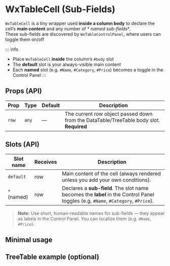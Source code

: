 # WxTableCell (Sub-Fields)

`WxTableCell` is a tiny wrapper used **inside a column body** to declare the cell’s **main content** and any number of *
*named sub-fields**.  
These sub-fields are discovered by `WxTableControlPanel`, where users can toggle them on/off

::: info

- Place `WxTableCell` **inside** the column’s `#body` slot
- The **default** slot is your always-visible main content
- Each **named** slot (e.g. `#Name`, `#Category`, `#Price`) becomes a toggle in the Control Panel
  :::

## Props (API)

| Prop  | Type  | Default | Description                                                                             |
|-------|-------|---------|-----------------------------------------------------------------------------------------|
| `row` | `any` | —       | The current row object passed down from the DataTable/TreeTable body slot. **Required** |

## Slots (API)

| Slot name   | Receives | Description                                                                                                                       |
|-------------|----------|-----------------------------------------------------------------------------------------------------------------------------------|
| `default`   | row      | Main content of the cell (always rendered unless you add your own conditions).                                                    |
| `*` (named) | row      | Declares a **sub-field**. The slot name becomes the **label** in the Control Panel toggles (e.g. `#Name`, `#Category`, `#Price`). |

> **Note:** Use short, human-readable names for sub-fields — they appear as labels in the Control Panel. You can
> localize them (e.g. `#Name`, `#Price`).

## Minimal usage

<CodeToggle showText="Show full example" hideText="Hide full example">
<template #short>

```vue
<!-- Inside a Column body: main + sub-fields -->
<template #body="{ data }">
    <WxTableCell :row="data">
        <template #default="{ row }">
            {{ row.code }}
        </template>
        <template #Name="{ row }">
            <span class="text-xs font-bold">{{ row.name }}</span>
        </template>
        <template #Category="{ row }">
            <span class="text-xs">{{ row.category }}</span>
        </template>
    </WxTableCell>
</template>
```

  </template>
  <template #full>

```vue

<script setup lang="ts">
    import {ref} from 'vue'
    import {WxTableConfigurator, WxTableControlPanel, WxTableCell, WxTableHeader} from '@wizxpert/table-configurator'
    import DataTable from 'primevue/datatable'
    import Column from 'primevue/column'
    
    const storageKey = 'demo.subfields.v1'
    const rows = ref([
        {code: 'P001', name: 'Chair', category: 'Furniture', price: 120, unit: 'pcs'},
        {code: 'P002', name: 'Keyboard', category: 'Electronics', price: 40, unit: 'pcs'},
        {code: 'P003', name: 'Pen', category: 'Office', price: 3, unit: 'pcs'},
    ])
</script>

<template>
    <div class="demo-layout">
        <div class="table-area">
            <WxTableConfigurator :storageKey="storageKey">
                <DataTable :value="rows" show-gridlines :reorderableColumns="true" scrollable>
                    <Column field="code" column-key="code" class="p-0">
                        <template #header>
                            <WxTableHeader header="Code"/>
                        </template>
                        
                        <template #body="{ data }">
                            <!-- Declare sub-fields inside WxTableCell so the panel can toggle them -->
                            <WxTableCell :row="data">
                                <!-- Main cell content -->
                                <template #default="{ row }">
                                    {{ row.code }}
                                </template>
                                
                                <!-- Named sub-fields (labels shown in the Control Panel) -->
                                <template #Name="{ row }">
                                    <span class="text-xs font-bold">{{ row.name }}</span>
                                </template>
                                
                                <template #Category="{ row }">
                                    <span class="text-xs">{{ row.category }}</span>
                                </template>
                                
                                <template #Price="{ row }">
                                    <span class="text-xs">{{ row.price }} {{ row.unit }}</span>
                                </template>
                            </WxTableCell>
                        </template>
                    </Column>
                    
                    <Column field="name" column-key="name">
                        <template #header>
                            <WxTableHeader header="Name"/>
                        </template>
                    </Column>
                    <Column field="category" column-key="category">
                        <template #header>
                            <WxTableHeader header="Category"/>
                        </template>
                    </Column>
                    <Column field="price" column-key="price">
                        <template #header>
                            <WxTableHeader header="Price"/>
                        </template>
                    </Column>
                </DataTable>
            </WxTableConfigurator>
        </div>
        
        <div class="control-panel-area">
            <!-- Must share the same storageKey -->
            <WxTableControlPanel :storage-key="storageKey"/>
        </div>
    </div>
</template>

<style scoped>
    .demo-layout {
        display: flex;
        align-items: flex-start;
        gap: 20px;
        padding: 16px;
    }
    
    .table-area {
        flex: 1;
    }
    
    .control-panel-area {
        width: 300px;
        flex-shrink: 0;
        border-left: 1px solid #ddd;
        padding-left: 16px;
    }
</style>
```

  </template>
</CodeToggle>

## TreeTable example (optional)

<CodeToggle showText="Show TreeTable example" hideText="Hide TreeTable example">
<template #short>

```vue
<!-- Same idea: WxTableCell inside TreeTable column body -->
<template #body="{ node }">
    <WxTableCell :row="node.data">
        <template #default="{ row }">{{ row.name }}</template>
        <template #Status="{ row }"><span class="text-xs">{{ row.status }}</span></template>
    </WxTableCell>
</template>
```

  </template>
  <template #full>

```vue

<script setup lang="ts">
    import {ref} from 'vue'
    import {WxTableConfigurator, WxTableControlPanel, WxTableCell, WxTableHeader} from '@wizxpert/table-configurator'
    import TreeTable from 'primevue/treetable'
    import Column from 'primevue/column'
    
    const storageKey = 'demo.subfields.tree.v1'
    const nodes = ref([
        {
            key: '0',
            data: {name: 'Group 1', status: 'Active'},
            children: [
                {key: '0-0', data: {name: 'Item A', status: 'Active'}},
                {key: '0-1', data: {name: 'Item B', status: 'Inactive'}},
            ],
        },
    ])
</script>

<template>
    <div class="demo-layout">
        <div class="table-area">
            <WxTableConfigurator :storageKey="storageKey">
                <TreeTable :value="nodes" tableStyle="min-width: 40rem">
                    <Column field="name" column-key="name" expander>
                        <template #header>
                            <WxTableHeader header="Name"/>
                        </template>
                        <template #body="{ node }">
                            <WxTableCell :row="node.data">
                                <template #default="{ row }">{{ row.name }}</template>
                                <template #Status="{ row }"><span class="text-xs">{{ row.status }}</span></template>
                            </WxTableCell>
                        </template>
                    </Column>
                    
                    <Column field="status" column-key="status">
                        <template #header>
                            <WxTableHeader header="Status"/>
                        </template>
                        <template #body="{ node }">{{ node.data.status }}</template>
                    </Column>
                </TreeTable>
            </WxTableConfigurator>
        </div>
        
        <div class="control-panel-area">
            <WxTableControlPanel :storage-key="storageKey"/>
        </div>
    </div>
</template>

<style scoped>
    .demo-layout {
        display: flex;
        align-items: flex-start;
        gap: 20px;
        padding: 16px;
    }
    
    .table-area {
        flex: 1;
    }
    
    .control-panel-area {
        width: 300px;
        flex-shrink: 0;
        border-left: 1px solid #ddd;
        padding-left: 16px;
    }
</style>
```

  </template>
</CodeToggle>

 
